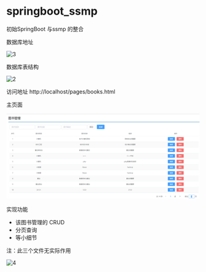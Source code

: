 # springboot_ssmp

初始SpringBoot 与ssmp 的整合

数据库地址

![3]([img\3.png](https://github.com/HelloQZhou/springboot_ssmp_firstdemo/blob/main/img/3.png))

数据库表结构

![2]([img\2.png](https://github.com/HelloQZhou/springboot_ssmp_firstdemo/blob/main/img/2.png))



访问地址    http://localhost/pages/books.html



主页面

![1](https://github.com/HelloQZhou/springboot_ssmp_firstdemo/blob/main/img/1.png)



实现功能

- 该图书管理的 CRUD
- 分页查询
- 等小细节



注：此三个文件无实际作用

![4]([img\4.png](https://github.com/HelloQZhou/springboot_ssmp_firstdemo/blob/main/img/4.png))

